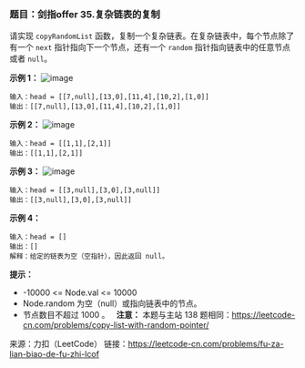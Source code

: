 ### 题目：剑指offer 35.复杂链表的复制
请实现 `copyRandomList` 函数，复制一个复杂链表。在复杂链表中，每个节点除了有一个 `next` 指针指向下一个节点，还有一个 `random` 指针指向链表中的任意节点或者 `null`。

**示例 1：**
![image](https://user-images.githubusercontent.com/41363767/157841359-4d0d9bb6-ae41-4ef2-877e-29849971e7ff.png)

```
输入：head = [[7,null],[13,0],[11,4],[10,2],[1,0]]
输出：[[7,null],[13,0],[11,4],[10,2],[1,0]]
```
**示例 2：**
![image](https://user-images.githubusercontent.com/41363767/157841383-e73644ad-9aa3-4649-b5c8-e9570626f029.png)

```
输入：head = [[1,1],[2,1]]
输出：[[1,1],[2,1]]
```
**示例 3：**
![image](https://user-images.githubusercontent.com/41363767/157841425-a3bb6a6a-febf-451b-9912-b28bfb85177f.png)

```
输入：head = [[3,null],[3,0],[3,null]]
输出：[[3,null],[3,0],[3,null]]
```
**示例 4：**
```
输入：head = []
输出：[]
解释：给定的链表为空（空指针），因此返回 null。
```

**提示：**
- -10000 <= Node.val <= 10000
- Node.random 为空（null）或指向链表中的节点。
- 节点数目不超过 1000 。
 
**注意：**
本题与主站 138 题相同：https://leetcode-cn.com/problems/copy-list-with-random-pointer/

来源：力扣（LeetCode）
链接：https://leetcode-cn.com/problems/fu-za-lian-biao-de-fu-zhi-lcof

